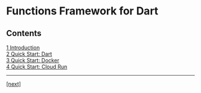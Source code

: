 # Functions Framework for Dart

## Contents

[1 Introduction](01-introduction.md)  
[2 Quick Start: Dart](quick-starts/01-quick-start-dart.md)  
[3 Quick Start: Docker](quick-starts/02-quick-start-docker.md)  
[4 Quick Start: Cloud Run](quick-starts/03-quick-start-cloud-run.md)  


---
[[next]](01-introduction.md)

